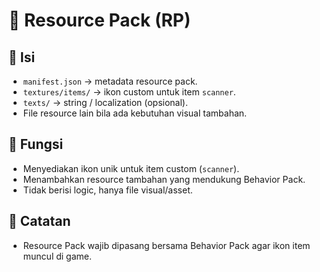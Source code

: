 # 🎨 Resource Pack (RP)

## 📂 Isi
- `manifest.json` → metadata resource pack.
- `textures/items/` → ikon custom untuk item `scanner`.
- `texts/` → string / localization (opsional).
- File resource lain bila ada kebutuhan visual tambahan.

## 🎯 Fungsi
- Menyediakan ikon unik untuk item custom (`scanner`).
- Menambahkan resource tambahan yang mendukung Behavior Pack.
- Tidak berisi logic, hanya file visual/asset.

## 📌 Catatan
- Resource Pack wajib dipasang bersama Behavior Pack agar ikon item muncul di game.